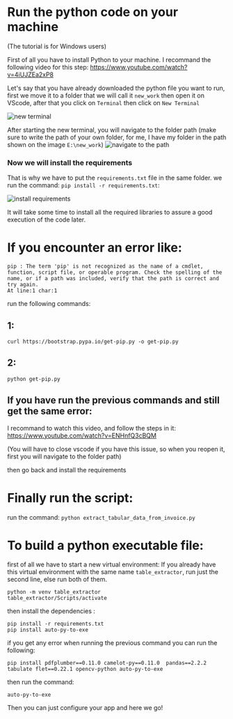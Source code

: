 
# Run the python code on your machine
(The tutorial is for Windows users)

First of all you have to install Python to your machine. I recommand the following video for this step: https://www.youtube.com/watch?v=4iUJZEa2xP8

Let's say that you have already downloaded the python file you want to run, first we move it to a folder that we will call it `new_work` then open it on VScode, after that you click on `Terminal` then click on `New Terminal`

![new terminal](https://github.com/user-attachments/assets/0bd58b6a-ba40-42ad-84c1-6c95ef596596)

After starting the new terminal, you will navigate to the folder path (make sure to write the path of your own folder, for me, I have my folder in the path shown on the image `E:\new_work`)
![navigate to the path](https://github.com/user-attachments/assets/5dbc7895-ffd8-4bb6-a586-c538870af5a3)

### Now we will install the requirements
That is why we have to put the `requirements.txt` file in the same folder.
we run the command: `pip install -r requirements.txt`:

![install requirements](https://github.com/user-attachments/assets/fcb10c93-23c2-4d65-a041-442e6cdfb1de)

It will take some time to install all the required libraries to assure a good execution of the code later.

# If you encounter an error like:
 ```
 pip : The term 'pip' is not recognized as the name of a cmdlet, function, script file, or operable program. Check the spelling of the name, or if a path was included, verify that the path is correct and try again.
At line:1 char:1 
```
run the following commands:
## 1:
`curl https://bootstrap.pypa.io/get-pip.py -o get-pip.py`
## 2:
`python get-pip.py`
## If you have run the previous commands and still get the same error:
I recommand to watch this video, and follow the steps in it: https://www.youtube.com/watch?v=ENHnfQ3cBQM

(You will have to close vscode if you have this issue, so when you reopen it, first you will navigate to the folder path)

then go back and install the requirements 

# Finally run the script:
run the command:
`python extract_tabular_data_from_invoice.py`
# To build a python executable file:
first of all we have to start a new virtual environment: 
If you already have this virtual environment with the same name `table_extractor`, run just the second line, else run both of them.
```
python -m venv table_extractor
table_extractor/Scripts/activate
```
then install the dependencies :
```
pip install -r requirements.txt
pip install auto-py-to-exe
```
if you get any error when running the previous command you can run the following:
```
pip install pdfplumber==0.11.0 camelot-py==0.11.0  pandas==2.2.2 tabulate flet==0.22.1 opencv-python auto-py-to-exe
```
then run the command:
```
auto-py-to-exe
```
Then you can just configure your app and here we go!


